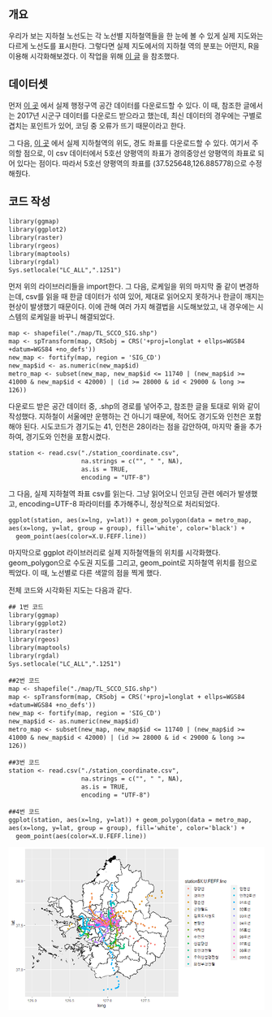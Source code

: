 ## 개요

우리가 보는 지하철 노선도는 각 노선별 지하철역들을 한 눈에 볼 수 있게 실제 지도와는 다르게 노선도를 표시한다.
그렇다면 실제 지도에서의 지하철 역의 분포는 어떤지, R을 이용해 시각화해보겠다. 
이 작업을 위해 [이 글](https://givitallugot.github.io/articles/2020-03/R-visualization-1-seoulmap) 을 참조했다.

## 데이터셋

먼저 [이 곳](http://www.gisdeveloper.co.kr/?p=2332) 에서 실제 행정구역 공간 데이터를 다운로드할 수 있다. 
이 때, 참조한 글에서는 2017년 시군구 데이터를 다운로드 받으라고 했는데, 최신 데이터의 경우에는 구별로 겹치는 포인트가 있어, 코딩 중 오류가 뜨기 때문이라고 한다.

그 다음, [이 곳](https://observablehq.com/@taekie/seoul_subway_station_coordinate) 에서 실제 지하철역의 위도, 경도 좌표를 다운로드할 수 있다.
여기서 주의할 점으로, 이 csv 데이터에서 5호선 양평역의 좌표가 경의중앙선 양평역의 좌표로 되어 있다는 점이다. 따라서 5호선 양평역의 좌표를 (37.525648,126.885778)으로 수정해줬다.

## 코드 작성

```
library(ggmap)
library(ggplot2)
library(raster)
library(rgeos)
library(maptools)
library(rgdal)
Sys.setlocale("LC_ALL",".1251")
```

먼저 위의 라이브러리들을 import한다.
그 다음, 로케일을 위의 마지막 줄 같이 변경하는데, csv를 읽을 때 한글 데이터가 섞여 있어, 제대로 읽어오지 못하거나 한글이 깨지는 현상이 발생했기 때문이다.
이에 관해 여러 가지 해결법을 시도해보았고, 내 경우에는 시스템의 로케일을 바꾸니 해결되었다.

``` 
map <- shapefile("./map/TL_SCCO_SIG.shp")
map <- spTransform(map, CRSobj = CRS('+proj=longlat + ellps=WGS84 +datum=WGS84 +no_defs'))
new_map <- fortify(map, region = 'SIG_CD')
new_map$id <- as.numeric(new_map$id)
metro_map <- subset(new_map, new_map$id <= 11740 | (new_map$id >= 41000 & new_map$id < 42000) | (id >= 28000 & id < 29000 & long >= 126))
```

다운로드 받은 공간 데이터 중, .shp의 경로를 넣어주고, 참조한 글을 토대로 위와 같이 작성했다. 
지하철이 서울에만 운행하는 건 아니기 때문에, 적어도 경기도와 인천은 포함해야 된다. 
시도코드가 경기도는 41, 인천은 28이라는 점을 감안하여, 마지막 줄을 추가하여, 경기도와 인천을 포함시켰다.

```
station <- read.csv("./station_coordinate.csv",
                    na.strings = c("", " ", NA),
                    as.is = TRUE,
                    encoding = "UTF-8")
```

그 다음, 실제 지하철역 좌표 csv를 읽는다. 그냥 읽어오니 인코딩 관련 에러가 발생했고, encoding=UTF-8 파라미터를 추가해주니, 정상적으로 처리되었다.

``` 
ggplot(station, aes(x=lng, y=lat)) + geom_polygon(data = metro_map, aes(x=long, y=lat, group = group), fill='white', color='black') +
  geom_point(aes(color=X.U.FEFF.line))
```

마지막으로 ggplot 라이브러리로 실제 지하철역들의 위치를 시각화했다. geom_polygon으로 수도권 지도를 그리고, geom_point로 지하철역 위치를 점으로 찍었다.
이 때, 노선별로 다른 색깔의 점을 찍게 했다.

전체 코드와 시각화된 지도는 다음과 같다.
``` 
## 1번 코드
library(ggmap)
library(ggplot2)
library(raster)
library(rgeos)
library(maptools)
library(rgdal)
Sys.setlocale("LC_ALL",".1251")

##2번 코드
map <- shapefile("./map/TL_SCCO_SIG.shp")
map <- spTransform(map, CRSobj = CRS('+proj=longlat + ellps=WGS84 +datum=WGS84 +no_defs'))
new_map <- fortify(map, region = 'SIG_CD')
new_map$id <- as.numeric(new_map$id)
metro_map <- subset(new_map, new_map$id <= 11740 | (new_map$id >= 41000 & new_map$id < 42000) | (id >= 28000 & id < 29000 & long >= 126))

##3번 코드
station <- read.csv("./station_coordinate.csv",
                    na.strings = c("", " ", NA),
                    as.is = TRUE,
                    encoding = "UTF-8")

##4번 코드
ggplot(station, aes(x=lng, y=lat)) + geom_polygon(data = metro_map, aes(x=long, y=lat, group = group), fill='white', color='black') +
  geom_point(aes(color=X.U.FEFF.line))
```

![](https://github.com/MountainNine/seoul-metro-map/blob/develop/picture/seoul-metro.png)


